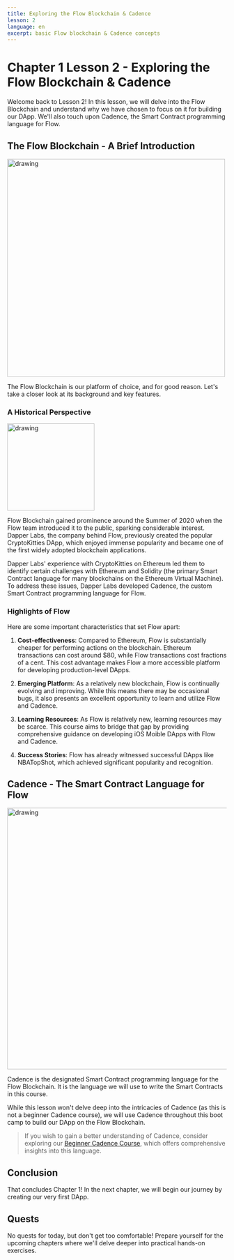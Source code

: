 ```yaml
---
title: Exploring the Flow Blockchain & Cadence
lesson: 2
language: en
excerpt: basic Flow blockchain & Cadence concepts
---
```


# Chapter 1 Lesson 2 - Exploring the Flow Blockchain & Cadence

Welcome back to Lesson 2! In this lesson, we will delve into the Flow Blockchain and understand why we have chosen to focus on it for building our DApp. We'll also touch upon Cadence, the Smart Contract programming language for Flow.

## The Flow Blockchain - A Brief Introduction

<img src="/courses/beginner-dapp/flowb.png" alt="drawing" width="500"/>

The Flow Blockchain is our platform of choice, and for good reason. Let's take a closer look at its background and key features.

### A Historical Perspective

<img src="/courses/beginner-dapp/cryptokitty.png" alt="drawing" width="200"/>

Flow Blockchain gained prominence around the Summer of 2020 when the Flow team introduced it to the public, sparking considerable interest. Dapper Labs, the company behind Flow, previously created the popular CryptoKitties DApp, which enjoyed immense popularity and became one of the first widely adopted blockchain applications.

Dapper Labs' experience with CryptoKitties on Ethereum led them to identify certain challenges with Ethereum and Solidity (the primary Smart Contract language for many blockchains on the Ethereum Virtual Machine). To address these issues, Dapper Labs developed Cadence, the custom Smart Contract programming language for Flow.

### Highlights of Flow

Here are some important characteristics that set Flow apart:

1. **Cost-effectiveness**: Compared to Ethereum, Flow is substantially cheaper for performing actions on the blockchain. Ethereum transactions can cost around $80, while Flow transactions cost fractions of a cent. This cost advantage makes Flow a more accessible platform for developing production-level DApps.

2. **Emerging Platform**: As a relatively new blockchain, Flow is continually evolving and improving. While this means there may be occasional bugs, it also presents an excellent opportunity to learn and utilize Flow and Cadence.

3. **Learning Resources**: As Flow is relatively new, learning resources may be scarce. This course aims to bridge that gap by providing comprehensive guidance on developing iOS Moible DApps with Flow and Cadence.

4. **Success Stories**: Flow has already witnessed successful DApps like NBATopShot, which achieved significant popularity and recognition.

## Cadence - The Smart Contract Language for Flow

<img src="/courses/beginner-dapp/cadence.png" alt="drawing" width="600"/>

Cadence is the designated Smart Contract programming language for the Flow Blockchain. It is the language we will use to write the Smart Contracts in this course.

While this lesson won't delve deep into the intricacies of Cadence (as this is not a beginner Cadence course), we will use Cadence throughout this boot camp to build our DApp on the Flow Blockchain.

> If you wish to gain a better understanding of Cadence, consider exploring our [Beginner Cadence Course](https://academy.ecdao.org/en/catalog/courses/beginner-cadence), which offers comprehensive insights into this language.

## Conclusion

That concludes Chapter 1! In the next chapter, we will begin our journey by creating our very first DApp.

## Quests

No quests for today, but don't get too comfortable! Prepare yourself for the upcoming chapters where we'll delve deeper into practical hands-on exercises.
